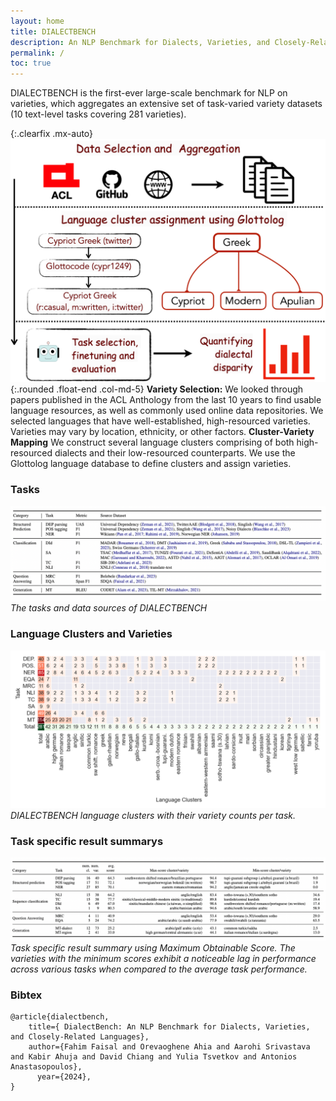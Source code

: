 ```yaml
---
layout: home
title: DIALECTBENCH
description: An NLP Benchmark for Dialects, Varieties, and Closely-Related Languages.
permalink: /
toc: true
---
```




DIALECTBENCH is the first-ever large-scale benchmark for NLP on varieties, which aggregates an extensive set of task-varied variety datasets (10 text-level tasks covering 281 varieties).

{:.clearfix .mx-auto}
![alt text](assets/theme/images/dialectbench_framework.png){:.rounded .float-end .col-md-5}
**Variety Selection:** We looked through papers published in the ACL Anthology from the last 10 years to find usable language resources, as well as commonly used online data repositories. We selected languages that
have well-established, high-resourced varieties. Varieties may vary by location, ethnicity, or other factors.
**Cluster-Variety Mapping** We construct several language clusters comprising of both high-resourced dialects and their low-resourced counterparts. We use the Glottolog language database to define clusters and assign varieties.

### Tasks

![alt text](assets/theme/images/tasks.png)
_The tasks and data sources of DIALECTBENCH_

### Language Clusters and Varieties

![alt text](assets/theme/images/dialect_count.png)
_DIALECTBENCH language clusters with their variety counts per task._

### Task specific result summarys

![alt text](assets/theme/images/result_summary.png)
_Task specific result summary using Maximum Obtainable Score. The varieties with the minimum scores exhibit a noticeable lag in performance across various tasks when compared to the average task performance._


### Bibtex

```
@article{dialectbench,
	title={ DialectBench: An NLP Benchmark for Dialects, Varieties, and Closely-Related Languages},
	author={Fahim Faisal and Orevaoghene Ahia and Aarohi Srivastava and Kabir Ahuja and David Chiang and Yulia Tsvetkov and Antonios Anastasopoulos},
      year={2024},
}
```